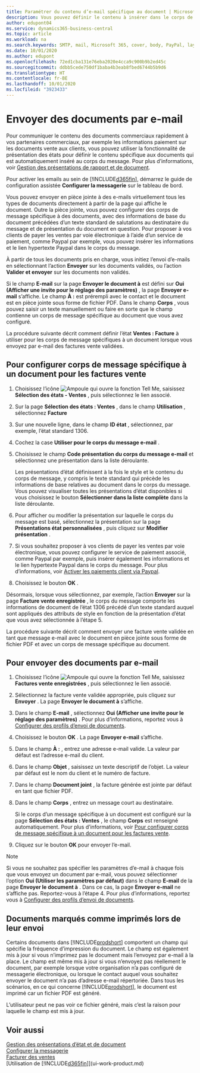 ```yaml
---
title: Paramétrer du contenu d’e-mail spécifique au document | Microsoft Docs
description: Vous pouvez définir le contenu à insérer dans le corps de l’e-mail, par exemple, un lien Paypal. Vous pouvez également joindre des documents aux e-mails.
author: edupont04
ms.service: dynamics365-business-central
ms.topic: article
ms.workload: na
ms.search.keywords: SMTP, mail, Microsoft 365, cover, body, PayPal, layout
ms.date: 10/01/2020
ms.author: edupont
ms.openlocfilehash: 72ed1cba131e76eba2020e4cca9c900b9b2ed45c
ms.sourcegitcommit: ddbb5cede750df1baba4b3eab8fbed6744b5b9d6
ms.translationtype: HT
ms.contentlocale: fr-BE
ms.lasthandoff: 10/01/2020
ms.locfileid: "3923433"
---
```

# <a name="send-documents-by-email"></a>Envoyer des documents par e-mail

Pour communiquer le contenu des documents commerciaux rapidement à vos partenaires commerciaux, par exemple les informations paiement sur les documents vente aux clients, vous pouvez utiliser la fonctionnalité de présentation des états pour définir le contenu spécifique aux documents qui est automatiquement inséré au corps du message. Pour plus d’informations, voir [Gestion des présentations de rapport et de document](ui-manage-report-layouts.md).

Pour activer les emails au sein de [!INCLUDE[d365fin](includes/d365fin_md.md)], démarrez le guide de configuration assistée **Configurer la messagerie** sur le tableau de bord.

Vous pouvez envoyer en pièce jointe à des e-mails virtuellement tous les types de documents directement à partir de la page qui affiche le document. Outre la pièce jointe, vous pouvez configurer des corps de message spécifique à des documents, avec des informations de base du document précédées d’un texte standard de salutations au destinataire du message et de présentation du document en question. Pour proposer à vos clients de payer les ventes par voie électronique à l’aide d’un service de paiement, comme Paypal par exemple, vous pouvez insérer les informations et le lien hypertexte Paypal dans le corps du message.

À partir de tous les documents pris en charge, vous initiez l’envoi d’e-mails en sélectionnant l’action **Envoyer** sur les documents validés, ou l’action **Valider et envoyer** sur les documents non validés.

Si le champ **E-mail** sur la page **Envoyer le document à** est défini sur **Oui (Afficher une invite pour le réglage des paramètres)** , la page **Envoyer e-mail** s’affiche. Le champ **À :** est prérempli avec le contact et le document est en pièce jointe sous forme de fichier PDF. Dans le champ **Corps** , vous pouvez saisir un texte manuellement ou faire en sorte que le champ contienne un corps de message spécifique au document que vous avez configuré.

La procédure suivante décrit comment définir l’état **Ventes : Facture** à utiliser pour les corps de message spécifiques à un document lorsque vous envoyez par e-mail des factures vente validées.

## <a name="to-set-up-a-document-specific-email-body-for-sales-invoices"></a>Pour configurer corps de message spécifique à un document pour les factures vente

1. Choisissez l’icône ![Ampoule qui ouvre la fonction Tell Me](media/ui-search/search_small.png "Dites-moi ce que vous voulez faire"), saisissez **Sélection des états - Ventes** , puis sélectionnez le lien associé.
2. Sur la page **Sélection des états : Ventes** , dans le champ **Utilisation** , sélectionnez **Facture**
3. Sur une nouvelle ligne, dans le champ **ID état** , sélectionnez, par exemple, l’état standard 1306.
4. Cochez la case **Utiliser pour le corps du message e-mail** .
5. Choisissez le champ **Code présentation du corps du message e-mail** et sélectionnez une présentation dans la liste déroulante.

    Les présentations d’état définissent à la fois le style et le contenu du corps de message, y compris le texte standard qui précède les informations de base relatives au document dans le corps du message. Vous pouvez visualiser toutes les présentations d’état disponibles si vous choisissez le bouton **Sélectionner dans la liste complète** dans la liste déroulante.
6. Pour afficher ou modifier la présentation sur laquelle le corps du message est basé, sélectionnez la présentation sur la page **Présentations état personnalisées** , puis cliquez sur **Modifier présentation** .
7. Si vous souhaitez proposer à vos clients de payer les ventes par voie électronique, vous pouvez configurer le service de paiement associé, comme Paypal par exemple, puis insérer également les informations et le lien hypertexte Paypal dans le corps du message. Pour plus d’informations, voir [Activer les paiements client via Paypal](sales-how-enable-payment-service-extensions.md).
8. Choisissez le bouton **OK** .

Désormais, lorsque vous sélectionnez, par exemple, l’action **Envoyer** sur la page **Facture vente enregistrée** , le corps du message comporte les informations de document de l’état 1306 précédé d’un texte standard auquel sont appliqués des attributs de style en fonction de la présentation d’état que vous avez sélectionnée à l’étape 5.

La procédure suivante décrit comment envoyer une facture vente validée en tant que message e-mail avec le document en pièce jointe sous forme de fichier PDF et avec un corps de message spécifique au document.

## <a name="to-send-documents-by-email"></a>Pour envoyer des documents par e-mail

1. Choisissez l’icône ![Ampoule qui ouvre la fonction Tell Me](media/ui-search/search_small.png "Dites-moi ce que vous voulez faire"), saisissez **Factures vente enregistrées** , puis sélectionnez le lien associé.
2. Sélectionnez la facture vente validée appropriée, puis cliquez sur **Envoyer** . La page **Envoyer le document à** s’affiche.
3. Dans le champ **E-mail** , sélectionnez **Oui (Afficher une invite pour le réglage des paramètres)** . Pour plus d’informations, reportez vous à [Configurer des profils d’envoi de documents](sales-how-setup-document-send-profiles.md).
4. Choisissez le bouton **OK** . La page **Envoyer e-mail** s’affiche.
5. Dans le champ **À :** , entrez une adresse e-mail valide. La valeur par défaut est l’adresse e-mail du client.
6. Dans le champ **Objet** , saisissez un texte descriptif de l’objet. La valeur par défaut est le nom du client et le numéro de facture.
7. Dans le champ **Document joint** , la facture générée est jointe par défaut en tant que fichier PDF.
8. Dans le champ **Corps** , entrez un message court au destinataire.

    Si le corps d’un message spécifique à un document est configuré sur la page **Sélection des états : Ventes** , le champ **Corps** est renseigné automatiquement. Pour plus d’informations, voir [Pour configurer corps de message spécifique à un document pour les factures vente](ui-how-send-documents-email.md#to-set-up-a-document-specific-email-body-for-sales-invoices).
9. Cliquez sur le bouton **OK** pour envoyer l’e-mail.

> [!NOTE]  
> Si vous ne souhaitez pas spécifier les paramètres d’e-mail à chaque fois que vous envoyez un document par e-mail, vous pouvez sélectionner l’option **Oui (Utiliser les paramètres par défaut)** dans le champ **E-mail** de la page **Envoyer le document à** . Dans ce cas, la page **Envoyer e-mail** ne s’affiche pas. Reportez-vous à l’étape 4. Pour plus d’informations, reportez vous à [Configurer des profils d’envoi de documents](sales-how-setup-document-send-profiles.md).  

## <a name="documents-marked-as-printed-when-they-are-sent"></a>Documents marqués comme imprimés lors de leur envoi

Certains documents dans [!INCLUDE[prodshort](includes/prodshort.md)] comportent un champ qui spécifie la fréquence d’impression du document. Le champ est également mis à jour si vous n’imprimez pas le document mais l’envoyez par e-mail à la place. Le champ est même mis à jour si vous n’envoyez pas réellement le document, par exemple lorsque votre organisation n’a pas configuré de messagerie électronique, ou lorsque le contact auquel vous souhaitez envoyer le document n’a pas d’adresse e-mail répertoriée. Dans tous les scénarios, en ce qui concerne [!INCLUDE[prodshort](includes/prodshort.md)], le document est imprimé car un fichier PDF est généré.  

L’utilisateur peut ne pas voir ce fichier généré, mais c’est la raison pour laquelle le champ est mis à jour.

## <a name="see-also"></a>Voir aussi

[Gestion des présentations d’état et de document](ui-manage-report-layouts.md)  
[Configurer la messagerie](admin-how-setup-email.md)  
[Facturer des ventes](sales-how-invoice-sales.md)  
[Utilisation de [!INCLUDE[d365fin](includes/d365fin_md.md)]](ui-work-product.md)
